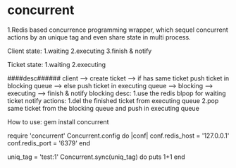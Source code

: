 concurrent
==========

1.Redis based concurrence programming wrapper,
    which sequel concurrent actions by an unique tag and even share state in multi process.

Client state:
  1.waiting
  2.executing
  3.finish & notify

Ticket state:
  1.waiting
  2.executing

####desc######
 client --> create ticket --> if has same ticket
                                push ticket in blocking queue
                          --> else
                                push ticket in executing queue
        --> blocking
        --> executing
        --> finish & notify
 blocking desc:
   1.use the redis blpop for waiting ticket
 notify actions:
   1.del the finished ticket from executing queue
   2.pop same ticket from the blocking queue and push in executing queue

How to use:
  gem install concurrent

  require 'concurrent'
  Concurrent.config do |conf|
    conf.redis_host = '127.0.0.1'
    conf.redis_port = '6379'
  end

  uniq_tag = 'test:1'
  Concurrent.sync(uniq_tag) do
    puts 1+1
  end
